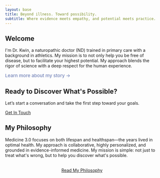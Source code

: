 ```yaml
---
layout: base
title: Beyond illness. Toward possibility. 
subtitle: Where evidence meets empathy, and potential meets practice.
---
```


<div class="content-section">

## Welcome

I'm Dr. Kwin, a naturopathic doctor (ND) trained in primary care with a background in athletics. 
My mission is to not only help you be free of disease, but to facilitate your highest potential.
My approach blends the rigor of science with a deep respect for the human experience.

<a href="/drkwin.github.io/about/" style="color: #7585b9; text-decoration: none; font-weight: 500; font-size: 0.95rem;">Learn more about my story →</a>

</div>

<div class="cta-section">
  <h2>Ready to Discover What's Possible?</h2>
  <p>Let’s start a conversation and take the first step toward your goals.</p>
  <a href="/drkwin.github.io/contact/" class="btn" style="margin-right: 0.75rem;">Get In Touch</a>
</div>

<div class="content-section">

## My Philosophy

Medicine 3.0 focuses on both lifespan and healthspan—the years lived in optimal health. My approach is collaborative, highly personalized, and grounded in evidence-informed medicine. My mission is simple: not just to treat what's wrong, but to help you discover what's possible.

<div style="text-align: center; margin: 2rem 0;">
  <a href="/drkwin.github.io/philosophy/" class="btn">Read My Philosophy</a>
</div>

</div>